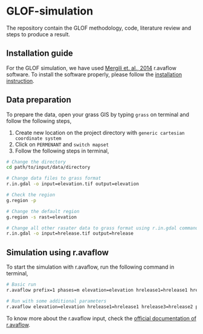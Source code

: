 # GLOF-simulation
The repository contain the GLOF methodology, code, literature review and steps to produce a result.

## Installation guide

For the GLOF simulation, we have used [Mergili et. al., 2014](https://gmd.copernicus.org/articles/8/4027/2015/) r.avaflow software. To install the software properly, please follow the [installation instruction](./Installation.md).

## Data preparation

To prepare the data, open your grass GIS by typing `grass` on terminal and follow the following steps,

1. Create new location on the project directory with `generic cartesian coordinate system`
2. Click on `PERMENANT` and `switch mapset`
3. Follow the following steps in terminal,

```sh
# Change the directory
cd path/to/input/data/directory

# Change data files to grass format
r.in.gdal -o input=elevation.tif output=elevation

# Check the region 
g.region -p

# Change the default region
g.region -s rast=elevation

# Change all other rasater data to grass format using r.in.gdal command
r.in.gdal -o input=hrelease.tif output=hrelease
```

## Simulation using r.avaflow

To start the simulation with r.avaflow, run the following command in terminal,

```sh
# Basic run
r.avaflow prefix=1 phases=m elevation=elevation hrelease1=hrelease1 hrelease2=hrelease2 

# Run with some additional parameters
r.avaflow elevation=elevation hrelease1=hrelease1 hrelease3=hrelease2 phases=m prefix=3 friction=35,20,3,0,0,0,0.05 control=0,0,1,0,0,0 time=10,300
```

To know more about the r.avaflow input, check the [official documentation of r.avaflow](https://www.landslidemodels.org/r.avaflow/manual.php).
